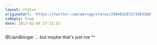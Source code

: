 ```yaml
---
layout: status
originalUrl: 'https://twitter.com/marcgg/status/298481507171983360'
isReply: true
date: 2013-02-04 17:21:51
---
```


@LiamBoogar … but maybe that's just me ^^
